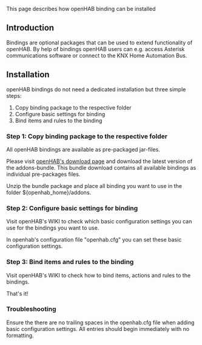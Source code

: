 This page describes how openHAB binding can be installed

## Introduction

Bindings are optional packages that can be used to extend functionality of openHAB. By help of bindings openHAB users can e.g. access Asterisk communications software or connect to the KNX Home Automation Bus.

## Installation

openHAB bindings do not need a dedicated installation but three simple steps:

1. Copy binding package to the respective folder
2. Configure basic settings for binding
3. Bind items and rules to the binding

### Step 1: Copy binding package to the respective folder

All openHAB bindings are available as pre-packaged jar-files. 

Please visit [openHAB's download page](https://code.google.com/p/openhab/downloads/list) and download the latest version of the addons-bundle. This bundle download contains all available bindings as individual pre-packages files.

Unzip the bundle package and place all binding you want to use in the folder ${openhab_home}/addons.

### Step 2: Configure basic settings for binding

Visit openHAB's WIKI to check which basic configuration settings you can use for the bindings you want to use.

In openhab's configuration file "openhab.cfg" you can set these basic configuration settings.

### Step 3: Bind items and rules to the binding

Visit openHAB's WIKI to check how to bind items, actions and rules to the bindings.

That's it!

### Troubleshooting

Ensure the there are no trailing spaces in the openhab.cfg file when adding basic configuration settings. All entries should begin immediately with no formatting.